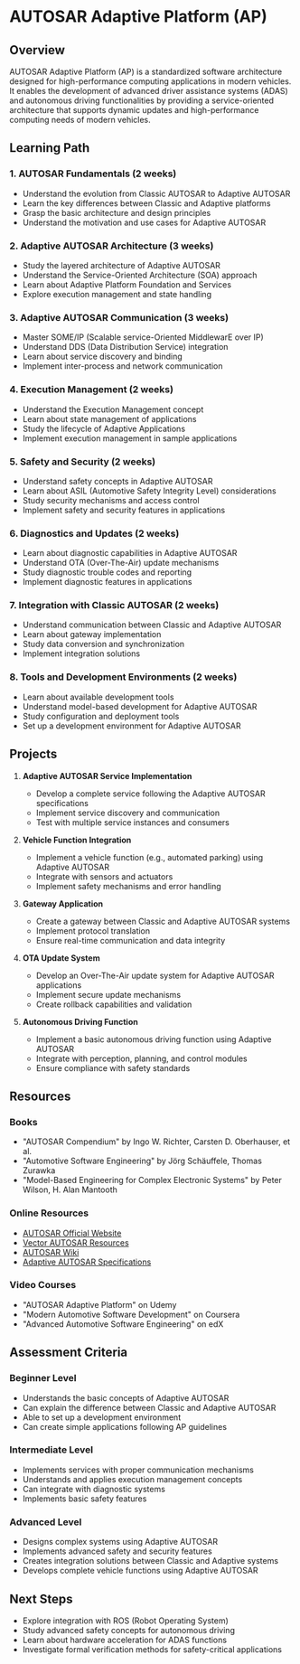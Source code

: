 # AUTOSAR Adaptive Platform (AP)

## Overview
AUTOSAR Adaptive Platform (AP) is a standardized software architecture designed for high-performance computing applications in modern vehicles. It enables the development of advanced driver assistance systems (ADAS) and autonomous driving functionalities by providing a service-oriented architecture that supports dynamic updates and high-performance computing needs of modern vehicles.

## Learning Path

### 1. AUTOSAR Fundamentals (2 weeks)
- Understand the evolution from Classic AUTOSAR to Adaptive AUTOSAR
- Learn the key differences between Classic and Adaptive platforms
- Grasp the basic architecture and design principles
- Understand the motivation and use cases for Adaptive AUTOSAR

### 2. Adaptive AUTOSAR Architecture (3 weeks)
- Study the layered architecture of Adaptive AUTOSAR
- Understand the Service-Oriented Architecture (SOA) approach
- Learn about Adaptive Platform Foundation and Services
- Explore execution management and state handling

### 3. Adaptive AUTOSAR Communication (3 weeks)
- Master SOME/IP (Scalable service-Oriented MiddlewarE over IP)
- Understand DDS (Data Distribution Service) integration
- Learn about service discovery and binding
- Implement inter-process and network communication

### 4. Execution Management (2 weeks)
- Understand the Execution Management concept
- Learn about state management of applications
- Study the lifecycle of Adaptive Applications
- Implement execution management in sample applications

### 5. Safety and Security (2 weeks)
- Understand safety concepts in Adaptive AUTOSAR
- Learn about ASIL (Automotive Safety Integrity Level) considerations
- Study security mechanisms and access control
- Implement safety and security features in applications

### 6. Diagnostics and Updates (2 weeks)
- Learn about diagnostic capabilities in Adaptive AUTOSAR
- Understand OTA (Over-The-Air) update mechanisms
- Study diagnostic trouble codes and reporting
- Implement diagnostic features in applications

### 7. Integration with Classic AUTOSAR (2 weeks)
- Understand communication between Classic and Adaptive AUTOSAR
- Learn about gateway implementation
- Study data conversion and synchronization
- Implement integration solutions

### 8. Tools and Development Environments (2 weeks)
- Learn about available development tools
- Understand model-based development for Adaptive AUTOSAR
- Study configuration and deployment tools
- Set up a development environment for Adaptive AUTOSAR

## Projects

1. **Adaptive AUTOSAR Service Implementation**
   - Develop a complete service following the Adaptive AUTOSAR specifications
   - Implement service discovery and communication
   - Test with multiple service instances and consumers

2. **Vehicle Function Integration**
   - Implement a vehicle function (e.g., automated parking) using Adaptive AUTOSAR
   - Integrate with sensors and actuators
   - Implement safety mechanisms and error handling

3. **Gateway Application**
   - Create a gateway between Classic and Adaptive AUTOSAR systems
   - Implement protocol translation
   - Ensure real-time communication and data integrity

4. **OTA Update System**
   - Develop an Over-The-Air update system for Adaptive AUTOSAR applications
   - Implement secure update mechanisms
   - Create rollback capabilities and validation

5. **Autonomous Driving Function**
   - Implement a basic autonomous driving function using Adaptive AUTOSAR
   - Integrate with perception, planning, and control modules
   - Ensure compliance with safety standards

## Resources

### Books
- "AUTOSAR Compendium" by Ingo W. Richter, Carsten D. Oberhauser, et al.
- "Automotive Software Engineering" by Jörg Schäuffele, Thomas Zurawka
- "Model-Based Engineering for Complex Electronic Systems" by Peter Wilson, H. Alan Mantooth

### Online Resources
- [AUTOSAR Official Website](https://www.autosar.org/)
- [Vector AUTOSAR Resources](https://www.vector.com/int/en/know-how/technologies/autosar/)
- [AUTOSAR Wiki](https://autosar.org/basics/)
- [Adaptive AUTOSAR Specifications](https://www.autosar.org/standards/adaptive-platform/)

### Video Courses
- "AUTOSAR Adaptive Platform" on Udemy
- "Modern Automotive Software Development" on Coursera
- "Advanced Automotive Software Engineering" on edX

## Assessment Criteria

### Beginner Level
- Understands the basic concepts of Adaptive AUTOSAR
- Can explain the difference between Classic and Adaptive AUTOSAR
- Able to set up a development environment
- Can create simple applications following AP guidelines

### Intermediate Level
- Implements services with proper communication mechanisms
- Understands and applies execution management concepts
- Can integrate with diagnostic systems
- Implements basic safety features

### Advanced Level
- Designs complex systems using Adaptive AUTOSAR
- Implements advanced safety and security features
- Creates integration solutions between Classic and Adaptive systems
- Develops complete vehicle functions using Adaptive AUTOSAR

## Next Steps
- Explore integration with ROS (Robot Operating System)
- Study advanced safety concepts for autonomous driving
- Learn about hardware acceleration for ADAS functions
- Investigate formal verification methods for safety-critical applications
